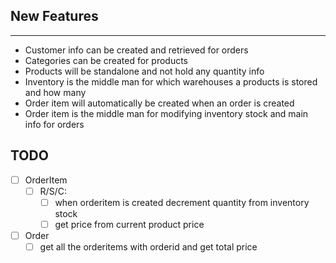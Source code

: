 ## New Features
----
- Customer info can be created and retrieved for orders
- Categories can be created for products
- Products will be standalone and not hold any quantity info
- Inventory is the middle man for which warehouses a products is stored and how many
- Order item will automatically be created when an order is created
- Order item is the middle man for modifying inventory stock and main info for orders

## TODO
- [ ] OrderItem
	- [ ] R/S/C:
		- [ ] when orderitem is created decrement quantity from inventory stock
		- [ ] get price from current product price
- [ ] Order
	- [ ] get all the orderitems with orderid and get total price